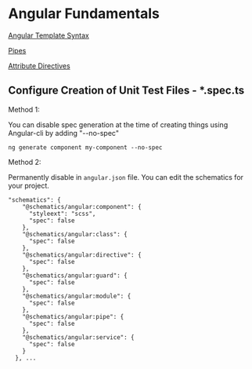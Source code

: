 # Angular Fundamentals

[Angular Template Syntax](https://angular.io/guide/template-syntax)

[Pipes](https://angular.io/guide/pipes)

[Attribute Directives](https://angular.io/guide/attribute-directives)

## Configure Creation of Unit Test Files - \*.spec.ts

Method 1:

You can disable spec generation at the time of creating things using Angular-cli by adding "--no-spec"

```
ng generate component my-component --no-spec
```

Method 2:

Permanently disable in `angular.json` file. You can edit the schematics for your project.

```
"schematics": {
    "@schematics/angular:component": {
      "styleext": "scss",
      "spec": false
    },
    "@schematics/angular:class": {
      "spec": false
    },
    "@schematics/angular:directive": {
      "spec": false
    },
    "@schematics/angular:guard": {
      "spec": false
    },
    "@schematics/angular:module": {
      "spec": false
    },
    "@schematics/angular:pipe": {
      "spec": false
    },
    "@schematics/angular:service": {
      "spec": false
    }
  }, ...
```
